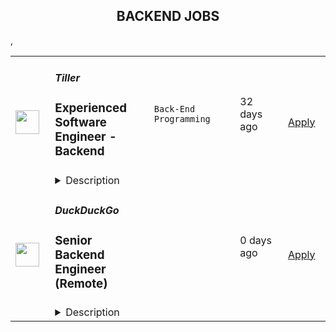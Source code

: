<div align="center"><h2>BACKEND JOBS</h2></div><table><tr>
                <td width="100" height="100" rowspan="2">
                    <img src="https://wwr-pro.s3.amazonaws.com/logos/0071/3712/logo.gif" width="38px" height="auto">
                </td>
                <td width="300">
                    <h5>Tiller</h5>
                    <h3> Experienced Software Engineer - Backend</h3>
                </td>
                <td width="300">
                    <code>Back-End Programming</code>
                </td>
                <td width="200">
                <text>32 days ago</text>
                </td>
                <td width="100" rowspan="2">
                <a href="https://weworkremotely.com/remote-jobs/tiller-experienced-software-engineer-backend" align="right" target="_blank">Apply</a>
                </td>
            </tr>
            <tr>
                <td colspan="3">
                <details><summary>Description</summary>
                <img src="https://we-work-remotely.imgix.net/logos/0071/3712/logo.gif?ixlib=rails-4.0.0&w=50&h=50&dpr=2&fit=fill&auto=compress" />

<p>
  <strong>Headquarters:</strong> Seattle, WA
    <br /><strong>URL:</strong> <a href="https://www.tillerhq.com">https://www.tillerhq.com</a>
</p>

<div>Tiller is seeking an experienced, team-oriented backend engineer with a passion for building robust, scalable software and systems for customer-focused financial products. You may be a perfect candidate if you have excellent communication skills, appreciate simple solutions to complex problems, and enjoy working collaboratively.</div><div><br></div><div>You are not expected to have experience with all listed requirements. If you feel passionately about Tiller’s mission, vision and values, please apply.</div><div><br></div><div>Our team is fully remote and based in the Pacific Time Zone (UTC–07:00).</div><div>
<br><strong>What you will bring to Tiller</strong>
</div><ul>
<li>Expertise with one or more pieces of our tech stack (TypeScript, node.js, MongoDB, Redis, Docker, Google Cloud Platform, Github Actions)</li>
<li>Strong understanding of cloud platform services (compute, storage, networking, permissions)</li>
<li>Knowledge and skills for effectively monitoring distributed applications.</li>
<li>Experience with tools and techniques for maintaining and refactoring legacy code.</li>
<li>Reliable workspace and internet connection, and ability to travel occasionally within the United States.</li>
<li>A growth mindset and desire to continuously improve.</li>
</ul><div>
<br><strong>Within 2 weeks, you will:</strong>
</div><ul>
<li>Introduce yourself and work with each of our teams from engineering to customer success and more.</li>
<li>Familiarize yourself with our product and core codebase.</li>
<li>Learn about our roadmap and exciting opportunities ahead.</li>
<li>Get your first project into production and learn about our development processes.</li>
</ul><div>
<br><strong>Within 3 months, you will:</strong>
</div><ul>
<li>Improve the core codebase by developing a performant and maintainable backend feature.</li>
<li>Lead and participate in blameless, empathetic code reviews.</li>
<li>Gain a full overview of our service architecture and implement 3 metrics to increase visibility into the health and performance of our services.</li>
</ul><div>
<br><strong>Within 6 months, you will:</strong>
</div><ul>
<li>Contribute to the engineering team’s culture of operational excellence by creating a proposal to improve a system or process.</li>
<li>Take ownership of a new product initiative through the entire development lifecycle.</li>
<li>Be a subject matter expert in one or more areas of Tiller’s service architecture.</li>
</ul><div>
<br><strong>What we offer</strong>
</div><ul>
<li>Competitive salary + equity</li>
<li>Medical benefits</li>
<li>Fully remote position with flexible working hours</li>
<li>Unlimited paid time off</li>
<li>Annual company and team meetups</li>
</ul><div>
<br><strong>About Tiller</strong>
</div><div>Tiller’s mission is to help people gain greater confidence and control of their financial lives. We’re passionate about empowering people with their financial data in a flexible, private, and customizable format so they can take control of their future.</div><div>
<br><strong>Our Vision</strong>
</div><div>Money matters because life matters more.</div><div>
<br><strong>Our Values</strong>
</div><ul>
<li>We <strong>communicate</strong> directly and respectfully to build an environment of mutual support.</li>
<li>Our team structure is built on <strong>trust</strong>, where each member is a “manager of one”.</li>
<li>We <strong>bias towards action</strong> and focus on tangible outcomes. We take reasonably informed risks, and view failure as an opportunity to learn.</li>
<li>We work to make a <strong>positive impact</strong>, internally and externally. We own our processes and collective outcomes as a team.</li>
<li>We embrace a <strong>growth mindset</strong>, staying curious and seeking help from others to expand our possibilities. It’s okay to make mistakes here: we are human, and readily admit when we are wrong.</li>
</ul><div><strong><br>Commitment to Diversity</strong></div><div>Tiller is committed to making this a great place to work for everyone, to encourage diverse perspectives and to make technology more representative of the humans we serve. We strive to cultivate an environment that supports our team’s full lives, to enable them to do their best work.</div>

<p><strong>To apply:</strong> <a href="https://weworkremotely.com/remote-jobs/tiller-experienced-software-engineer-backend">https://weworkremotely.com/remote-jobs/tiller-experienced-software-engineer-backend</a></p>

                </details>
                </td>
            </tr>,<tr>
                <td width="100" height="100" rowspan="2">
                    <img src="https://weworkremotely.com/assets/IsotypeV2-1ebe3dd57673f3e8d02b7490bc0faaef55d6a95d3a4aaf17298bd3ed503ae7fe.svg" width="38px" height="auto">
                </td>
                <td width="300">
                    <h5>Sticker Mule</h5>
                    <h3> Software Engineer (Backend)</h3>
                </td>
                <td width="300">
                    <code>Back-End Programming</code>
                </td>
                <td width="200">
                <text>212 days ago</text>
                </td>
                <td width="100" rowspan="2">
                <a href="https://weworkremotely.com/remote-jobs/sticker-mule-software-engineer-backend" align="right" target="_blank">Apply</a>
                </td>
            </tr>
            <tr>
                <td colspan="3">
                <details><summary>Description</summary>
                

<p>
  <strong>Headquarters:</strong> New York, NY
    <br /><strong>URL:</strong> <a href="https://www.stickermule.com/careers">https://www.stickermule.com/careers</a>
</p>

<div><strong>About Sticker Mule</strong></div><div>
<br>Sticker Mule is the Internet's most "kick ass" brand. We are privately-owned, profitable, and powered by a globally distributed team that enjoys building happy customer experience at the highest technical standards. Our software team operates from 17 countries, and we're always looking for more exceptional engineers.</div><div><a href="https://www.stickermule.com/about"><strong><br>See more about our teams here</strong></a></div><div><strong><br>We offer</strong></div><ol>
<li>Remote work with flexible schedules</li>
<li>A privately owned, low-stress culture.</li>
<li>A fun "no bullshit" work environment</li>
</ol><div><br></div><div><strong>We like you to know</strong></div><ol>
<li>Docker</li>
<li>Ruby</li>
<li>Rails</li>
<li>TypeScript</li>
<li>NodeJS</li>
<li>GraphQL</li>
<li>Postgres</li>
<li>Redis</li>
<li>Familiarity with React</li>
<li>Excellent communication skills (English)</li>
<li>Degree in Computer Science or equivalent practical experience</li>
</ol><div><strong><br>Challenges</strong></div><ol>
<li>Improve and expand our GraphQL APIs</li>
<li>Migrate a large Rails code base to NodeJS services</li>
<li>Maintain optimal back-end performance</li>
</ol><div><br></div><div><strong>Compensation and benefits</strong></div><ol>
<li>Salary: $135k+ based on experience</li>
<li>$20,000 signing bonus</li>
<li>4 weeks vacation + holidays based on your country of residence</li>
</ol>

<p><strong>To apply:</strong> <a href="https://weworkremotely.com/remote-jobs/sticker-mule-software-engineer-backend">https://weworkremotely.com/remote-jobs/sticker-mule-software-engineer-backend</a></p>

                </details>
                </td>
            </tr>,<tr>
                <td width="100" height="100" rowspan="2">
                    <img src="https://remotive.com/job/1698908/logo" width="38px" height="auto">
                </td>
                <td width="300">
                    <h5>Sporty Group </h5>
                    <h3>Backend Engineer</h3>
                </td>
                <td width="300">
                    <code>apache,AWS,backend,cloud</code>
                </td>
                <td width="200">
                <text>28 days ago</text>
                </td>
                <td width="100" rowspan="2">
                <a href="https://remotive.com/remote-jobs/software-dev/backend-engineer-1698908" align="right" target="_blank">Apply</a>
                </td>
            </tr>
            <tr>
                <td colspan="3">
                <details><summary>Description</summary>
                <p>Sporty's sites are some of the most popular on the internet, consistently staying in Alexa's list of top websites for the countries they operate in</p>
<p> </p>
<p><span style="">In this role, you’ll be responsible for developing microservices in a distributed deployment environment with an emphasis on containerisation with Docker and K8S. You won’t just be writing simple CRUD applications, but instead will be working on the core logic of complex systems that are accessed millions of times a day. We wrote our system from scratch about 3 years ago, so you’ll be working with the latest technology and won’t have to worry about decades old legacy code.</span></p>
<p> </p>
<p><span style="">A willingness to work in Springboot is fine - as long as you are willing to learn and have demonstrable experience in an object-oriented programming language.</span></p>
<p> </p>
<p> </p>
<p><strong style="">Our Stack (we don't expect you to have all of these) </strong></p>
<p> </p>
<p><span style="">Backend Application Framework: Spring Boot (Java Config + Embedded Tomcat)</span></p>
<p><span style="">Micro Service Framework: Spring Cloud Dalston (Netflix Eureka + Netflix Zuul + Netflix Ribbon + Feign)</span></p>
<p><span style="">Database Sharding Middleware: Lede Cetus</span></p>
<p><span style="">Database: MySQL and MongoDB,Mybatis, Druid</span></p>
<p><span style="">Public Cache: AWS ElastiCache + Redis</span></p>
<p><span style="">Message Queue: Apache RocketMQ</span></p>
<p><span style="">Distributed Scheduling: Dangdang Elastic Job</span></p>
<p><span style="">Data Index and Search: ElasticSearchLog </span></p>
<p><span style="">Real-time Visualization: ElasticSearch + Logstash + Kibana</span></p>
<p><span style="">Business Monitoring: Graphite + Grafana</span></p>
<p><span style="">Cluster Monitoring: AWS Cloudwatch</span></p>
<p><span style="">Tasking: Elastic Job</span></p>
<p><span style="">Server: Netty</span> </p>
<p> </p>
<p><strong style="">Responsibilities</strong></p>
<p> </p>
<p><span style="">Develop highly-scalable mobile internet backends for millions of users</span></p>
<p><span style="">Work with Product Owners and other development team members to determine new features and user stories needed in new / revised applications or large/complex development projects</span></p>
<p><span style="">Participate in code reviews with peers and managers to ensure that each increment adheres to original vision as described in the user story and all standard resource libraries and architecture patterns as appropriate</span></p>
<p><span style="">Respond to support calls for applications in production for quick diagnosis and repair to keep things running smoothly for users</span></p>
<p><span style="">Participate in all team ceremonies including planning, grooming, product demonstration and team retrospectives</span></p>
<p><span style="">Mentoring less experienced team members </span></p>
<p>Potential On-Call responsibilities depending on team and tenure</p>
<p> </p>
<p><strong style="">Requirements</strong></p>
<p> </p>
<p>Minimum of 2+ Years within a relevant role</p>
<p><span style="">Preferred experience in Spring Boot, Spring Cloud, Spring Data and iBATIS</span></p>
<p><span style="">Strong experience with highly-scalable web backends</span></p>
<p><span style="">Experience designing highly transactional systems</span></p>
<p><span style="">Advanced proficiency in Object Oriented Design (OOD) and analysis</span></p>
<p><span style="">Advanced proficiency in application of analysis / design engineering functions</span></p>
<p><span style="">Advanced proficiency in application of non-functional software qualities such as resiliency and maintainability</span></p>
<p><span style="">Advanced proficiency in modern behavior-driven testing techniques</span></p>
<p><span style="">Deep understanding of Microservices</span></p>
<p><span style="">Proficient in SQL</span></p>
<p><span style="">Expert knowledge of application development with technologies like RabbitMQ, MySQL, Redis etc</span></p>
<p><span style="">Strong experience with container and cloud solutions such as Docker, Kubernetes and AWS Cloud</span></p>
<p><span style="">An ability to work independently</span></p>
<p>Excellent communication skills in English</p>
<p> </p>
<p><strong>Benefits</strong></p>
<p> </p>
<p>Quarterly and flash bonuses</p>
<p>Flexible working hours</p>
<p>Education allowance</p>
<p>Referral bonuses</p>
<p>28 days paid annual leave</p>
<p>2 x annual company retreats (Lisbon + Dubai in 2022 / Phuket in Q2 2023 + 1 more TBC!)</p>
<p>Highly talented, dependable co-workers in a global, multicultural organisation</p>
<p>Payment via world class online wallet system DEEL</p>
<p>Top of the line equipment supplied by market leader Hofy</p>
<p>We score 100% on The Joel Test</p>
<p>Our teams are small enough for you to be impactful</p>
<p>Our business is globally established and successful, offering stability and security to our Team Members</p>
<p> </p>
<p><strong>Our Mission</strong></p>
<p> </p>
<p>Our mission is to be an everyday entertainment platform for everyone</p>
<p> </p>
<p><strong>Our Operating Principles</strong></p>
<p> </p>
<p>1. Create Value for Users</p>
<p>2. Act in the Long-Term Interests of Sporty </p>
<p>3. Focus on Product Improvements &amp; Innovation </p>
<p>4. Be Responsible </p>
<p>5. Preserve Integrity &amp; Honesty </p>
<p>6. Respect Confidentiality &amp; Privacy </p>
<p>7. Ensure Stability, Security &amp; Scalability </p>
<p>8. Work Hard with Passion &amp; Pride</p>
<p> </p>
<p><strong>Interview Process</strong></p>
<p> </p>
<p>HackerRank Test </p>
<p>Remote video screening with our Talent Acquisition Team + live ID check</p>
<p>Remote 90 min video interview loop with 3 x Team Members (30 mins each)</p>
<p>Pre offer call with Talent Acquisition Team</p>
<p>ID check via Zinc</p>
<p>24-72 hour feedback loops throughout process</p>
<p> </p>
<p><strong>Working at Sporty</strong></p>
<p> </p>
<p>The top-down mentality at Sporty is high performance based, meaning we trust you to do your job with an emphasis on support to help you achieve, grow and de-block any issues when they're in your way.</p>
<p>Generally employees can choose their own hours, as long as they are collaborating and doing stand-ups etc. The emphasis is really on results. </p>
<p> </p>
<p>As we are a highly structured and established company we are able to offer the security and support of a global business with the allure of a startup environment. Sporty is independently managed and financed, meaning we don’t have arbitrary shareholder or VC targets to cater to. </p>
<p> </p>
<p>We literally build, spend and make decisions based on the ethos of building THE best platform of its kind. We are truly a tech company to the core and take excellent care of our Team Members.</p>
<img src="https://remotive.com/job/track/1698908/blank.gif?source=public_api" alt=""/>
                </details>
                </td>
            </tr>,<tr>
                <td width="100" height="100" rowspan="2">
                    <img src="https://spreadprivacy.com/content/images/2023/05/duckduckgo-logo_wide.png" width="38px" height="auto">
                </td>
                <td width="300">
                    <h5>DuckDuckGo</h5>
                    <h3>
            Senior Backend Engineer (Remote)
          </h3>
                </td>
                <td width="300">
                    <code></code>
                </td>
                <td width="200">
                <text>0 days ago</text>
                </td>
                <td width="100" rowspan="2">
                <a href="https://duckduckgo.recruitee.com/o/senior-backend-engineer-remote" align="right" target="_blank">Apply</a>
                </td>
            </tr>
            <tr>
                <td colspan="3">
                <details><summary>Description</summary>
                
            <p>Hi, we’re DuckDuckGo, the Internet privacy company for everyone who wants to take back their privacy now. For over a decade, we've been building our all-in-one product, developing new privacy technology, and working with policymakers to make online privacy simple and accessible for all. </p>
<p><br></p>
<p><br></p>
<p>Our app is now downloaded more than 78M times a year, and our private search engine packaged with it has become the #2 search engine on mobile in the United States and 18 other countries, including the United Kingdom, Canada, Australia, Germany, and the Netherlands. Oh, and we've been profitable since 2014, with revenue exceeding $100 million a year! Now, we’re rolling out a suite of new privacy solutions, including <u><a href="https://www.spreadprivacy.com/introducing-email-protection-beta/" rel="noopener">Email Protection</a></u>,  <u><a href="https://spreadprivacy.com/introducing-app-tracking-protection/%20" rel="noopener">App Tracking Protection</a></u> and our first-ever Desktop Apps for <u><a href="https://spreadprivacy.com/introducing-duckduckgo-for-mac/" rel="noopener">Mac</a></u><a href="https://spreadprivacy.com/introducing-duckduckgo-for-mac/" rel="noopener"> </a>and Windows.</p>
<p><br></p>
<p><br></p>
<p><br></p>
<p>We’re looking for a <strong>Senior Backend Engineer </strong>to help shape our all-in-one privacy solution and join our mission to show the world that protecting your privacy online can be simple.  </p>
<p><br></p>
<p><br></p>
<p><strong>The Opportunity</strong> </p>
<p><br></p>
<p>In this role, you will lead complex projects across key company-wide objectives, writing pragmatic, testable code that's performant and works consistently. You'll collaborate remotely with your peers and take responsibility for solving product issues impacting our all-in-one privacy solution, whether large or small. In time, you'll formally mentor other engineers, supporting their career growth and the growth of the Backend Team at DuckDuckGo.</p>
<p><br></p>
<p><br></p>
<p><strong>What You Will Bring to DuckDuckGo</strong> </p>
<ul>
<li>7+ years backend engineering experience, having worked on the backend side of at least one large application.</li>
<li>A fundamental understanding of complex data structures and algorithms. You can develop and apply new solutions and confidently navigate and improve existing code. If you're curious, we mostly use Perl.</li>
<li>A creative approach to problem-solving. You like to take the initiative to push a project forward but know when to get others involved.</li>
<li>Effective project management skills.</li>
<li>Excellent communication skills. You can validate and communicate your decisions clearly.</li>
<li>Previous experience leading and mentoring experienced engineers, supporting their career goals, and unlocking their potential.</li>
</ul>
<p><br></p>
<p><strong>How We Will Support You </strong> </p>
<p>Our core values -- build trust, question assumptions, and validate direction -- underpin how we work day-to-day and the support we give our team members. We strive to empower our team members to be self-directed and self-motivated in their work.  </p>
<p><br></p>
<ul>
<li>
<strong>Remote First, Always</strong>: We've always been a fully distributed company with team members all over the world. We trust you to get your work done wherever, whenever.   </li>
<li>
<strong>Commitment to Personal Growth:</strong> Every team member has an annual budget of $1,250 USD to invest in their professional development. Every team member also has a dedicated Career Advisor, who serves as a guide to help you develop your strengths, identify your motivations, and understand your opportunities for growth. </li>
<li>
<strong>Leadership:</strong> We have many different types of leaders and possible combinations of leadership roles, so you can grow your career in a way that aligns best with your personal goals. You can seek additional leadership roles by being directly responsible for projects, taking ownership of areas of the company, developing and maintaining internal processes, or pursuing advisory roles. </li>
<li>
<strong>Work/Life Balance: </strong>Team members have the freedom and flexibility to organize their own work schedules. We want you to thrive both in and out of the office. We trust you to use good judgment and take the time off that you need to bring your best self to work.  </li>
</ul>
<p><br></p>
<p>We also offer paid parental leave, a co-working stipend, office setup reimbursement, and a wellness stipend. More support resources can be found in our <u><a href="https://duckduckgo.com/assets/hiring/team_support_guide.pdf" rel="noopener">Team Member Support Guide</a></u>, which explains how we make your well-being a priority. </p>
<p><br></p>
<p>For more information on how we collaborate worldwide, from leadership in our relatively flat organization to start-to-finish ownership<strong>,</strong> check out <u><a href="https://duckduckgo.com/assets/hiring/how_we_work.pdf" rel="noopener">DuckDuckGo Culture: How We Work.</a></u> </p>
<p><br></p>
<p><strong>Compensation</strong> </p>
<p>Annual compensation: $170,000 USD and stock options. Compensation is the same within a professional level, regardless of geographic location or functional area, and the compensation for each professional level is transparent across the organization.</p>
<p><br></p>
<p><strong>Hiring Process</strong> </p>
<p>Hiring works best when it's a two-way street. Learn how we help you get to know DuckDuckGo and envision your future role here. Find out more about <u><a href="https://duckduckgo.com/assets/hiring/how_we_hire.pdf" rel="noopener">how we hire</a></u>. </p>
<p><br></p>
<p><strong>Diversity, Equity, and Inclusion</strong> </p>
<p>DuckDuckGo provides equal work opportunities to all team members and applicants<u>,</u> and it prohibits discrimination and harassment of any type on the basis of race, color, ethnicity, caste, religion, age, sex (including pregnancy), national origin, disability status, genetics, protected veteran status, sexual orientation, gender identity or expression, or any other characteristic protected by our policies or federal, state, or local laws.</p>
<p><br></p>
<p>We want to ensure that our hiring process is accessible. If you need reasonable accommodation for any part of the application process because of a medical condition or disability, please send an email to <u><a href="mailto:careers@duckduckgo.com" rel="noopener">careers@duckduckgo.com</a></u> to let us know the nature of your request.  </p>
<p><br></p>
<p>If you think you might thrive in this environment, we would love to hear from you. </p>
<p><br></p>
<p><strong>Please note that:</strong> </p>
<ul>
<li>Sometimes we meet up! Expect to travel at least two times a year: once for our all-hands meetup and again for a team retreat (each around 4-5 days). While extenuating circumstances may impact attendance, everyone is strongly encouraged to attend.</li>
<li>While we offer a flexible work arrangement with no core hours, expect an average full-time commitment of 40 hours per week. </li>
<li>A successful candidate will be subject to a background check and must receive satisfactory results of the same, as a condition of joining the team. </li>
<li>By applying for this role, you confirm that all information submitted is accurate and complete. You further acknowledge that providing false or fraudulent information during the application process is cause for denial of an offer, revocation of any existing offer, or other adverse action, up to and including termination after the start of your commencement of work.  </li>
</ul>
<p><br></p>
<p><br></p>
<div><br></div>
<div><p>#US #UK #SP #PL #IR #IC #HN #CR #CN #AU</p></div>
<div><br></div>
<p><br></p>
<p><br></p>
          
                </details>
                </td>
            </tr>,<tr>
                <td width="100" height="100" rowspan="2">
                    <img src="https://pbs.twimg.com/profile_images/1306325743580848130/mk0qvsZ9_400x400.jpg" width="38px" height="auto">
                </td>
                <td width="300">
                    <h5>Kraken</h5>
                    <h3>Engineering Manager - Core Backend - Client Onboarding</h3>
                </td>
                <td width="300">
                    <code></code>
                </td>
                <td width="200">
                <text>0 days ago</text>
                </td>
                <td width="100" rowspan="2">
                <a href="https://jobs.lever.co/kraken/6328467c-2fee-47f6-bdb0-ecf321cc0bf5" align="right" target="_blank">Apply</a>
                </td>
            </tr>
            <tr>
                <td colspan="3">
                <details><summary>Description</summary>
                <div class="section page-centered" data-qa="job-description"><div><b style="font-size: 18pt">Building the Internet of Money&nbsp;</b></div><div><br></div><div>Our Krakenites are a world-class team with crypto conviction, united by our desire to discover and unlock the potential of crypto and blockchain technology.</div><div><br></div><div>What makes us different? Kraken is a mission-focused company rooted in crypto values. As a Krakenite, you’ll join us on our mission to accelerate the global adoption of crypto, so that everyone can achieve financial freedom and inclusion. For over a decade, Kraken’s focus on our mission and crypto ethos has attracted many of the most talented crypto experts in the world.</div><div><br></div><div>Before you apply, please read the&nbsp;<a href="https://www.kraken.com/culture" class="postings-link">Kraken Culture</a>&nbsp;page to learn more about our internal culture, values, and mission.</div><div><br></div><div>As a fully remote company, we have Krakenites in 60+ countries who speak over 50 languages. Krakenites are industry pioneers who develop premium crypto products for experienced traders, institutions, and newcomers to the space. Kraken is committed to industry-leading security, crypto education, and world-class client support through our products like&nbsp;<a href="https://pro.kraken.com/" class="postings-link">Kraken Pro</a>,&nbsp;<a href="https://www.kraken.com/en-us/nft" class="postings-link">Kraken NFT</a>, and&nbsp;<a href="https://cryptowat.ch/" class="postings-link">Cryptowatch</a>.</div><div><br></div><div>Become a Krakenite and build the internet of money!</div><div><br></div><div><b style="font-size: 24px">Proof of work</b></div><div><br></div><div><b style="font-size: 18px">The team</b></div><div><br></div><div>Join our Core Backend Engineering team and have the opportunity to contribute to the ongoing transformation of the digital assets industry at Kraken. Our team plays a crucial role in developing the backend that supports the exchange. As a member of the Core Backend Engineering team, you will have the chance to collaborate with highly skilled Rust Engineers from around the world. We are enthusiastic about open source projects and continuously strive to explore the potential of Rust. Our collaborative work environment allows us to stay ahead in the ever-changing crypto landscape. The team has successfully completed the rewrite of core services from PHP to Rust, resulting in improved performance and security of our platform. Currently, our focus is on enhancing our Onboarding experience. By joining our team, you will have the opportunity to contribute towards shaping the future of digital assets at Kraken.</div><div><br></div><div><a href="https://blog.kraken.com/oxidizing-kraken-improving-kraken-infrastructure-using-rust" class="postings-link">Find out more about Core Backend Engineering in our blogpost!</a></div><div><br></div><div>This role is destined for candidates based in the Americas.</div></div><div class="section page-centered"><div><h3>The Opportunity</h3><ul class="posting-requirements plain-list"><ul><li>Be responsible for managing, supporting, and mentoring&nbsp; a team of software engineers to ensure their growth and development</li><li>Ensure strategic alignment within the team and across other engineering teams</li><li>Promote cross functional work with teams such as Product, and Frontend</li><li>Help the team with high-level technical decisions, and provide guidance on difficult design decisions</li><li>Be hands-on and code in Rust to develop and optimize new services or features</li></ul></ul></div></div><div class="section page-centered"><div><h3>Skills you should HODL</h3><ul class="posting-requirements plain-list"><ul><li>An advanced degree in computer science or engineering discipline, or equivalent professional experience.</li><li>10+ years of software development experience, primarily focused on backend development.</li><li>Experience with software architecture, designing APIs and event-driven systems.</li><li>3+ years leading engineering teams.</li><li>1+ years of experience managing remote teams.</li><li>Looking to potentially grow into a director role.</li><li>You are interested in cryptocurrency and open to the potential it has to positively transform our world.</li><li>You are passionate about software engineering, improving processes, and driving change.</li><li>You keep a close watch on modern technologies and can program in Rust.</li></ul></ul></div></div><!--[2022-11-28] [GOLD-2535] Remove payTransparencyV1 when feature flag is fully removed--><div class="section page-centered" data-qa="closing-description"><div>Location Tagging: #US #LI-Remote</div><div><br></div><div>Kraken is powered by people from around the world and we celebrate all Krakenites for their diverse talents, backgrounds, contributions and unique perspectives. We hire strictly based on merit, meaning we seek out the candidates with the right abilities, knowledge, and skills considered the most suitable for the job. We encourage you to apply for roles where you don't fully meet the listed requirements, especially if you're passionate or knowledgable about crypto!</div><div><br></div><div>As an equal opportunity employer, we don’t tolerate discrimination or harassment of any kind. Whether that’s based on race, ethnicity, age, gender identity, citizenship, religion, sexual orientation, disability, pregnancy, veteran status or any other protected characteristic as outlined by federal, state or local laws.&nbsp;</div><div><br></div><div><b style="font-size: 18px">Stay in the know</b></div><div><br></div><div><a href="https://twitter.com/krakenfx" class="postings-link">Follow us on Twitter</a></div><div><a href="https://blog.kraken.com/#:~:text=Enter%20your%20email%20address" class="postings-link">Learn on the Kraken Blog</a></div><div><a href="https://www.linkedin.com/company/kraken-exchange/" class="postings-link">Connect on LinkedIn</a></div></div><div class="section page-centered last-section-apply" data-qa="btn-apply-bottom"><a class="postings-btn template-btn-submit hex-color" data-qa="show-page-apply" href="https://jobs.lever.co/kraken/6328467c-2fee-47f6-bdb0-ecf321cc0bf5/apply">Apply for this job</a></div>
                </details>
                </td>
            </tr>,<tr>
                <td width="100" height="100" rowspan="2">
                    <img src="https://pbs.twimg.com/profile_images/1673959375340290050/x7pNtXQ7_400x400.jpg" width="38px" height="auto">
                </td>
                <td width="300">
                    <h5>Canonical</h5>
                    <h3>Software Engineer - App Stores Backend (Remote)</h3>
                </td>
                <td width="300">
                    <code></code>
                </td>
                <td width="200">
                <text>0 days ago</text>
                </td>
                <td width="100" rowspan="2">
                <a href="https://canonical.com/careers/3159992" align="right" target="_blank">Apply</a>
                </td>
            </tr>
            <tr>
                <td colspan="3">
                <details><summary>Description</summary>
                
      <h2><strong>Summary</strong></h2>
<p>This is an exciting opportunity for an experienced software engineer passionate about open source software, Linux, and Web Services at scale. Come build a rewarding, meaningful career working with the best and brightest people in technology at Canonical, a growing international software company.</p>
<p>Canonical's Store team develops and operates the backend services that power the <a href="https://snapcraft.io/store">Snap Store</a> and <a href="https://charmhub.io">Charmhub.io</a> marketplaces. Our services are built primarily in Python, within a bit of Golang. If you have a passion for clean APIs, have a bias towards shipping and believe that tests are the key to higher velocity and reliability, you'll fit right in.</p>
<p>We have some exciting challenges ahead including continuing to scale our production architecture, expand the store backend to handle additional package types, and enhance our on-prem offering for IoT and Enterprise solutions.</p>
<h2><strong>What you’ll do</strong></h2>
<ul>
<li>Collaborate remotely with a globally distributed team.</li>
<li>Write clean web service APIs to support both CLI and web frontend clients, using Python (and optionally Golang).</li>
<li>Design and implement new features and enhancements from spec to production and ongoing operations at scale.</li>
<li>Review code and technical designs produced by other engineers.</li>
<li>Discuss ideas and collaborate on finding good solutions.</li>
<li>Work remotely with global travel 2 to 4 weeks for internal and external events.</li>
</ul>
<h2><strong>Who you are</strong></h2>
<ul>
<li>You love technology and working with a diverse set of talented people.</li>
<li>You are curious, flexible, articulate, and accountable.</li>
<li>You value soft skills and are passionate, enterprising, thoughtful, and self-motivated.</li>
<li>You have a broad technology base but favor backend code and infrastructure.</li>
<li>You have proficiency developing public-facing APIs and web applications, preferably using Python and/or Golang.</li>
<li>You know your way around relational and non-relational databases and can effectively design data models that perform well, and tune queries to access them.</li>
<li>You are comfortable with Ubuntu as a development and deployment platform.</li>
<li>You have a Bachelor’s or equivalent in Computer Science, STEM or similar degree.</li>
</ul>
<h2><strong>About Canonical</strong></h2>
<p>Canonical is a growing, international software company that works with the open-source community to deliver Ubuntu -- the world’s #1 cloud operating system. Our mission is to realise the potential of free software in the lives of individuals and organisations. Our services are helping businesses worldwide to reduce costs, improve efficiency and enhance security with Ubuntu.&nbsp; Canonical is a unique tech company - global, remote-first, open source, with 700 professionals across 50 countries - we want to be the world’s best, not biggest, global software company. With almost every team remote by default, Canonical sets the pace on the 21st-century digital workplace.</p>
<h3><strong>What Canonical offers:</strong></h3>
<ul>
<li>Work from home</li>
<li>Learning and development allowances</li>
<li>Competitive Salary</li>
<li>Annual compensation review</li>
<li>Recognition rewards</li>
<li>Generous annual leave</li>
<li>Paid maternity, paternity and sick leave</li>
<li>Priority Pass for travel</li>
<li>Exposure to international business and technology</li>
</ul>
<p><em>We are proud to foster a workplace free from discrimination. Diversity of experience, perspectives, and background create a better work environment and better products. Whatever your identity, we will give your application fair consideration.</em></p>
<p>#LI-remote</p>
<p>#stack</p><p>Requisition ID: 545</p><p></p>
    
                </details>
                </td>
            </tr>,<tr>
                <td width="100" height="100" rowspan="2">
                    <img src="https://pbs.twimg.com/profile_images/1663581815960145923/EiMoGuaS_400x400.jpg" width="38px" height="auto">
                </td>
                <td width="300">
                    <h5>Umbrel</h5>
                    <h3>Software Engineer (Backend JS)</h3>
                </td>
                <td width="300">
                    <code></code>
                </td>
                <td width="200">
                <text>0 days ago</text>
                </td>
                <td width="100" rowspan="2">
                <a href="https://umbrel.crew.work/jobs/62596118dfd5aa851d95852d" align="right" target="_blank">Apply</a>
                </td>
            </tr>
            <tr>
                <td colspan="3">
                <details><summary>Description</summary>
                <p>Engineers on our team today:</p><ul><li>Work primarily in JavaScript, and dabble in Shell/Python as necessary</li><li>Build APIs in Node.js</li><li>Are extremely supportive, especially when teammates are faced with new challenges</li><li>Leave no opportunity to&nbsp;<a href="https://twitter.com/search?q=karen%20getumbrel&amp;src=typed_query" rel="noopener noreferrer" target="_blank">sneak jokes</a>&nbsp;into the source code</li><li>Are left to autonomously figure out solutions to their challenges</li><li>Think hard about every problem and its solution from user’s perspective</li><li>Value clear and frequent communication (we do a lot of reading and writing)</li><li>Enjoy being a generalist and are not tied down to a specific framework or surface area of our codebase</li><li>Are naturally curious and willing to learn something they don’t have experience in</li><li>Feel a great sense of accountability to each other</li><li>Have good judgement of when to ship: perfect is the enemy of good</li><li>Have a fundamental understanding of Linux/Docker/networking</li></ul>
                </details>
                </td>
            </tr></table>